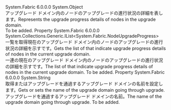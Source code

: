 <Type Name="UpgradeDomainProgress" FullName="System.Fabric.UpgradeDomainProgress">
  <TypeSignature Language="C#" Value="public sealed class UpgradeDomainProgress" />
  <TypeSignature Language="ILAsm" Value=".class public auto ansi sealed beforefieldinit UpgradeDomainProgress extends System.Object" />
  <TypeSignature Language="DocId" Value="T:System.Fabric.UpgradeDomainProgress" />
  <TypeSignature Language="VB.NET" Value="Public NotInheritable Class UpgradeDomainProgress" />
  <TypeSignature Language="F#" Value="type UpgradeDomainProgress = class" />
  <AssemblyInfo>
    <AssemblyName>System.Fabric</AssemblyName>
    <AssemblyVersion>6.0.0.0</AssemblyVersion>
  </AssemblyInfo>
  <Base>
    <BaseTypeName>System.Object</BaseTypeName>
  </Base>
  <Interfaces />
  <Docs>
    <summary>
      <para><span data-ttu-id="0527d-101">アップグレード ドメイン内のノードのアップグレードの進行状況の詳細を表します。</span><span class="sxs-lookup"><span data-stu-id="0527d-101">Represents the upgrade progress details of nodes in the upgrade domain.</span></span></para>
    </summary>
    <remarks>To be added.</remarks>
  </Docs>
  <Members>
    <Member MemberName="NodeProgressList">
      <MemberSignature Language="C#" Value="public System.Collections.Generic.IList&lt;System.Fabric.NodeUpgradeProgress&gt; NodeProgressList { get; }" />
      <MemberSignature Language="ILAsm" Value=".property instance class System.Collections.Generic.IList`1&lt;class System.Fabric.NodeUpgradeProgress&gt; NodeProgressList" />
      <MemberSignature Language="DocId" Value="P:System.Fabric.UpgradeDomainProgress.NodeProgressList" />
      <MemberSignature Language="VB.NET" Value="Public ReadOnly Property NodeProgressList As IList(Of NodeUpgradeProgress)" />
      <MemberSignature Language="F#" Value="member this.NodeProgressList : System.Collections.Generic.IList&lt;System.Fabric.NodeUpgradeProgress&gt;" Usage="System.Fabric.UpgradeDomainProgress.NodeProgressList" />
      <MemberType>Property</MemberType>
      <AssemblyInfo>
        <AssemblyName>System.Fabric</AssemblyName>
        <AssemblyVersion>6.0.0.0</AssemblyVersion>
      </AssemblyInfo>
      <ReturnValue>
        <ReturnType>System.Collections.Generic.IList&lt;System.Fabric.NodeUpgradeProgress&gt;</ReturnType>
      </ReturnValue>
      <Docs>
        <summary>
          <para><span data-ttu-id="0527d-102">一覧を取得<see cref="T:System.Fabric.NodeUpgradeProgress" />現在のアップグレード ドメイン内のノードのアップグレードの進行状況の詳細を示すです。</span><span class="sxs-lookup"><span data-stu-id="0527d-102">Gets the list of <see cref="T:System.Fabric.NodeUpgradeProgress" /> that indicate upgrade progress details of nodes in the current upgrade domain.</span></span></para>
        </summary>
        <value>
          <para><span data-ttu-id="0527d-103">一連の<see cref="T:System.Fabric.NodeUpgradeProgress" />現在のアップグレード ドメイン内のノードのアップグレードの進行状況の詳細を示すです。</span><span class="sxs-lookup"><span data-stu-id="0527d-103">The list of <see cref="T:System.Fabric.NodeUpgradeProgress" /> that indicate upgrade progress details of nodes in the current upgrade domain.</span></span></para>
        </value>
        <remarks>To be added.</remarks>
      </Docs>
    </Member>
    <Member MemberName="UpgradeDomainName">
      <MemberSignature Language="C#" Value="public string UpgradeDomainName { get; }" />
      <MemberSignature Language="ILAsm" Value=".property instance string UpgradeDomainName" />
      <MemberSignature Language="DocId" Value="P:System.Fabric.UpgradeDomainProgress.UpgradeDomainName" />
      <MemberSignature Language="VB.NET" Value="Public ReadOnly Property UpgradeDomainName As String" />
      <MemberSignature Language="F#" Value="member this.UpgradeDomainName : string" Usage="System.Fabric.UpgradeDomainProgress.UpgradeDomainName" />
      <MemberType>Property</MemberType>
      <AssemblyInfo>
        <AssemblyName>System.Fabric</AssemblyName>
        <AssemblyVersion>6.0.0.0</AssemblyVersion>
      </AssemblyInfo>
      <ReturnValue>
        <ReturnType>System.String</ReturnType>
      </ReturnValue>
      <Docs>
        <summary>
          <para><span data-ttu-id="0527d-104">取得またはアップグレードを通過するアップグレード ドメインの名前を設定します。</span><span class="sxs-lookup"><span data-stu-id="0527d-104">Gets or sets the name of the upgrade domain going through upgrade.</span></span></para>
        </summary>
        <value>
          <para><span data-ttu-id="0527d-105">アップグレードを通過するアップグレード ドメインの名前。</span><span class="sxs-lookup"><span data-stu-id="0527d-105">The name of the upgrade domain going through upgrade.</span></span></para>
        </value>
        <remarks>To be added.</remarks>
      </Docs>
    </Member>
  </Members>
</Type>